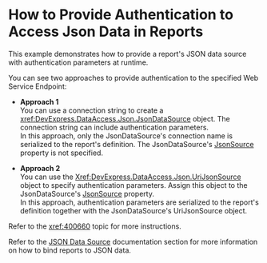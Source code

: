 # How to Provide Authentication to Access Json Data in Reports

This example demonstrates how to provide a report's JSON data source with authentication parameters at runtime.

You can see two approaches to provide authentication to the specified Web Service Endpoint:

- **Approach 1**  
You can use a connection string to create a <xref:DevExpress.DataAccess.Json.JsonDataSource> object. The connection string can include authentication parameters.  
In this approach, only the JsonDataSource's connection name is serialized to the report's definition. The JsonDataSource's [JsonSource](xref:DevExpress.DataAccess.Json.JsonDataSource.JsonSource) property is not specified.

- **Approach 2**  
You can use the <Xref:DevExpress.DataAccess.Json.UriJsonSource> object to specify authentication parameters. Assign this object to the JsonDataSource's [JsonSource](xref:DevExpress.DataAccess.Json.JsonDataSource.JsonSource) property.   
In this approach, authentication parameters are serialized to the report's definition together with the JsonDataSource's UriJsonSource object.

Refer to the <xref:400660> topic for more instructions.

Refer to the [JSON Data Source](xref:400377) documentation section for more information on how to bind reports to JSON data.